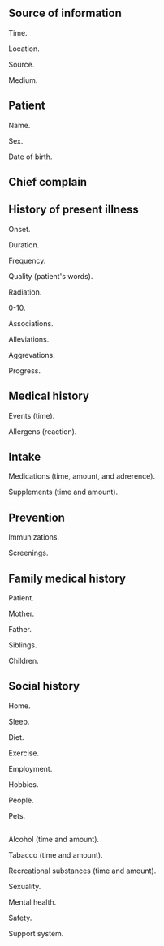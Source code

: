 ## Source of information

Time.

Location.

Source.

Medium.

## Patient

Name.

Sex.

Date of birth.

## Chief complain

## History of present illness

Onset.

Duration.

Frequency.

Quality (patient's words).

Radiation.

0-10.

Associations.

Alleviations.

Aggrevations.

Progress.

## Medical history

Events (time).

Allergens (reaction).

## Intake

Medications (time, amount, and adrerence).

Supplements (time and amount).

## Prevention

Immunizations.

Screenings.

## Family medical history

Patient.

Mother.

Father.

Siblings.

Children.

## Social history

Home.

Sleep.

Diet.

Exercise.

Employment.

Hobbies.

People.

Pets.

##

Alcohol (time and amount).

Tabacco (time and amount).

Recreational substances (time and amount).

Sexuality.

Mental health.

Safety.

Support system.

